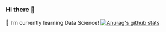 ### Hi there 👋
🌱 I’m currently learning Data Science!
[![Anurag's github stats](https://github-readme-stats.vercel.app/api?username=dharmateja03)](https://github.com/dharmateja03/github-readme-stats)

<!--
**dharmateja03/dharmateja03** is a ✨ _special_ ✨ repository because its `README.md` (this file) appears on your GitHub profile.

Here are some ideas to get you started:

- 🔭 I’m currently working on ...
- 🌱 I’m currently learning ...
- 👯 I’m looking to collaborate on ...
- 🤔 I’m looking for help with ...
- 💬 Ask me about ...
- 📫 How to reach me: ...
- 😄 Pronouns: ...
- ⚡ Fun fact: ...
-->
